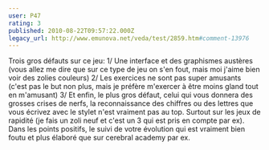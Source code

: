```yaml
---
user: P47
rating: 3
published: 2010-08-22T09:57:22.000Z
legacy_url: http://www.emunova.net/veda/test/2859.htm#comment-13976
---
```

Trois gros défauts sur ce jeu:
1/ Une interface et des graphismes austères (vous allez me dire que sur ce type de jeu on s'en fout, mais moi j'aime bien voir des zolies couleurs)
2/ Les exercices ne sont pas super amusants (c'est pas le but non plus, mais je préfère m'exercer à être moins gland tout en m'amusant)
3/ Et enfin, le plus gros défaut, celui qui vous donnera des grosses crises de nerfs, la reconnaissance des chiffres ou des lettres que vous écrivez avec le stylet n'est vraiment pas au top. Surtout sur les jeux de rapidité (je fais un zoli neuf et c'est un 3 qui est pris en compte par ex).
Dans les points positifs, le suivi de votre évolution qui est vraiment bien foutu et plus élaboré que sur cerebral academy  par ex.